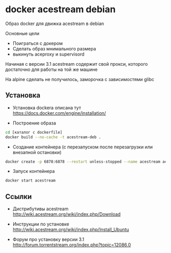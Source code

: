 docker acestream debian
=======================

Образ docker для движка acestream в debian

Основные цели

* Поиграться с докером
* Сделать образ мнимального размера
* выкинуть aceproxy и supervisord

Начиная с версии 3.1 acestream содержит свой прокси, которого достаточно для работы на той же машине

На alpine сделать не получилось, заморочка с зависимостями glibc

Установка
---------

* Установка dockera описана тут https://docs.docker.com/engine/installation/

* Построение образа 

```bash
cd [каталог с dockerfile]
docker build --no-cache -t acestream-deb .
```

* Создание контейнера (с перезапуском после перезагрузки или внезапной остановки)

```bash
docker create -p 6878:6878 --restart unless-stopped --name acestream acestream-deb
```

* Запуск контейнера

```bash
docker start acestream
```

Ссылки
------

* Дистрибутивы acestream http://wiki.acestream.org/wiki/index.php/Download

* Инструкции по установке http://wiki.acestream.org/wiki/index.php/Install_Ubuntu

* Форум про установку версии 3.1 http://forum.torrentstream.org/index.php?topic=12086.0






 